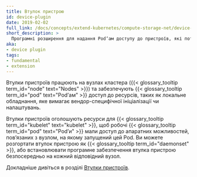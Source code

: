 ```yaml
---
title: Втулок пристрою
id: device-plugin
date: 2019-02-02
full_link: /docs/concepts/extend-kubernetes/compute-storage-net/device-plugins/
short_description: >
  Програмні розширення для надання Podʼам доступу до пристроїв, які потребують вендор-специфічної ініціалізації чи налаштувань.
aka:
- device plugin
tags:
- fundamental
- extension
---
```


Втулки пристроїв працюють на вузлах кластера ({{< glossary_tooltip term_id="node" text="Nodes" >}}) та забезпечують {{< glossary_tooltip term_id="pod" text="Podʼам" >}} доступ до ресурсів, таких як локальне обладнання, яке вимагає вендор-специфічної ініціалізації чи налаштувань.

<!--more-->

Втулки пристроїв оголошують ресурси для {{< glossary_tooltip term_id="kubelet" text="kubelet" >}}, щоб робочі {{< glossary_tooltip term_id="pod" text="Podʼи" >}} мали доступ до апаратних можливостей, повʼязаних з вузлом, на якому запущений цей Pod. Ви можете розгортати втулок пристрою як {{< glossary_tooltip term_id="daemonset" >}}, або встановлювати програмне забезпечення втулка пристрою безпосередньо на кожний відповідний вузол.

Докладніше дивіться в розділі [Втулки пристроїв](/docs/concepts/extend-kubernetes/compute-storage-net/device-plugins/).
